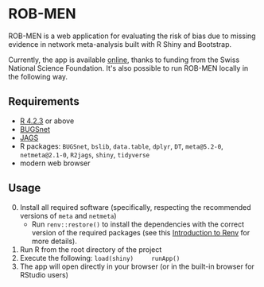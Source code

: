 # ROB-MEN

ROB-MEN is a web application for evaluating the risk of bias due to missing evidence in network meta-analysis built with R Shiny and Bootstrap.

Currently, the app is available [online](https://cinema.ispm.unibe.ch/rob-men/), thanks to funding from the Swiss National Science Foundation. It's also possible to run ROB-MEN locally in the following way.

## Requirements

-   [R 4.2.3](https://www.r-project.org/) or above
-   [BUGSnet](https://bugsnetsoftware.github.io/)
-   [JAGS](https://sourceforge.net/projects/mcmc-jags/)
-   R packages: `BUGSnet`, `bslib`, `data.table`, `dplyr`, `DT`, `meta@5.2-0`, `netmeta@2.1-0`, `R2jags`, `shiny`, `tidyverse`
-   modern web browser

## Usage

0.  Install all required software (specifically, respecting the recommended versions of `meta` and `netmeta`)
    -   Run `renv::restore()` to install the dependencies with the correct version of the required packages (see this [Introduction to Renv](https://rstudio.github.io/renv/articles/renv.html) for more details).
1.  Run R from the root directory of the project
2.  Execute the following: `load(shiny)     runApp()`
3.  The app will open directly in your browser (or in the built-in browser for RStudio users)
